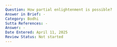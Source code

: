 ```yaml
---
Question: How partial enlightenment is possible?
Answer in Brief: -
Category: Bodhi
Sutta References: -
Answer: -
Date Entered: April 11, 2025
Review Status: Not started
---
```

